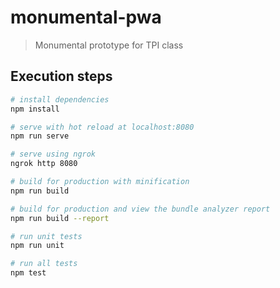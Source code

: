 # monumental-pwa

> Monumental prototype for TPI class

## Execution steps

``` bash
# install dependencies
npm install

# serve with hot reload at localhost:8080
npm run serve

# serve using ngrok
ngrok http 8080

# build for production with minification
npm run build

# build for production and view the bundle analyzer report
npm run build --report

# run unit tests
npm run unit

# run all tests
npm test
```